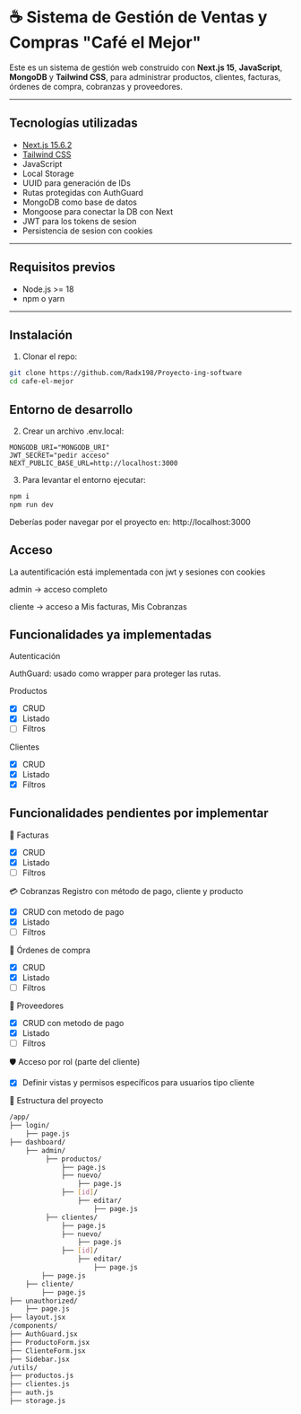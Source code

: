 # ☕ Sistema de Gestión de Ventas y Compras "Café el Mejor"

Este es un sistema de gestión web construido con **Next.js 15**, **JavaScript**, **MongoDB** y **Tailwind CSS**, para administrar productos, clientes, facturas, órdenes de compra, cobranzas y proveedores.

---

## Tecnologías utilizadas

- [Next.js 15.6.2](https://nextjs.org/)
- [Tailwind CSS](https://tailwindcss.com/)
- JavaScript
- Local Storage
- UUID para generación de IDs
- Rutas protegidas con AuthGuard
- MongoDB como base de datos
- Mongoose para conectar la DB con Next
- JWT para los tokens de sesion
- Persistencia de sesion con cookies

---

## Requisitos previos

- Node.js >= 18
- npm o yarn

---

## Instalación

1. Clonar el repo:

```bash
git clone https://github.com/Radx198/Proyecto-ing-software
cd cafe-el-mejor
```
## Entorno de desarrollo

2. Crear un archivo .env.local:

```.env.local
MONGODB_URI="MONGODB_URI"
JWT_SECRET="pedir acceso"
NEXT_PUBLIC_BASE_URL=http://localhost:3000
```
3. Para levantar el entorno ejecutar:

```bash
npm i
npm run dev
```
Deberías poder navegar por el proyecto en: http://localhost:3000

## Acceso
La autentificación está implementada con jwt y sesiones con cookies

admin → acceso completo

cliente → acceso a Mis facturas, Mis Cobranzas

## Funcionalidades ya implementadas
Autenticación

AuthGuard: usado como wrapper para proteger las rutas.

Productos
- [x]  CRUD
- [x]  Listado
- [ ]  Filtros

Clientes
- [x]  CRUD
- [x]  Listado
- [x]  Filtros

## Funcionalidades pendientes por implementar
🧾 Facturas
- [x]  CRUD
- [x]  Listado
- [ ]  Filtros

💳 Cobranzas
 Registro con método de pago, cliente y producto
- [x]  CRUD con metodo de pago
- [x]  Listado
- [ ]  Filtros

📑 Órdenes de compra
- [x]  CRUD
- [x]  Listado
- [ ]  Filtros

🚚 Proveedores
- [x]  CRUD con metodo de pago
- [x]  Listado
- [ ]  Filtros

🛡 Acceso por rol (parte del cliente)
- [x]  Definir vistas y permisos específicos para usuarios tipo cliente

📁 Estructura del proyecto

```bash
/app/
├── login/
    ├── page.js
├── dashboard/
    ├── admin/
         ├── productos/
             ├── page.js
             ├── nuevo/
                 ├── page.js
             ├── [id]/
                 ├── editar/
                     ├── page.js
         ├── clientes/
             ├── page.js
             ├── nuevo/
                 ├── page.js
             ├── [id]/
                 ├── editar/
                     ├── page.js
        ├── page.js
    ├── cliente/
        ├── page.js
├── unauthorized/
    ├── page.js
├── layout.jsx
/components/
├── AuthGuard.jsx
├── ProductoForm.jsx
├── ClienteForm.jsx
├── Sidebar.jsx
/utils/
├── productos.js
├── clientes.js
├── auth.js
├── storage.js
```
